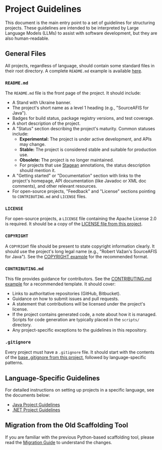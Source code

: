# Project Guidelines

This document is the main entry point to a set of guidelines for structuring projects. These guidelines are intended to be interpreted by Large Language Models (LLMs) to assist with software development, but they are also human-readable.

## General Files

All projects, regardless of language, should contain some standard files in their root directory. A complete `README.md` example is available [here](example-readme.md).

### `README.md`

The `README.md` file is the front page of the project. It should include:

- A Stand with Ukraine banner.
- The project's short name as a level 1 heading (e.g., "SourceAFIS for Java").
- Badges for build status, package registry versions, and test coverage.
- A short description of the project.
- A "Status" section describing the project's maturity. Common statuses include:
  - **Experimental:** The project is under active development, and APIs may change.
  - **Stable:** The project is considered stable and suitable for production use.
  - **Obsolete:** The project is no longer maintained.
  - For projects that use [Stagean](https://stagean.machinezoo.com/) annotations, the status description should mention it.
- A "Getting started" or "Documentation" section with links to the project's homepage, API documentation (like Javadoc or XML doc comments), and other relevant resources.
- For open-source projects, "Feedback" and "License" sections pointing to `CONTRIBUTING.md` and `LICENSE` files.

### `LICENSE`

For open-source projects, a `LICENSE` file containing the Apache License 2.0 is required. It should be a copy of the [LICENSE file from this project](../LICENSE).

### `COPYRIGHT`

A `COPYRIGHT` file should be present to state copyright information clearly. It should use the project's long legal name (e.g., "Robert Važan's SourceAFIS for Java"). See the [COPYRIGHT example](example-copyright.txt) for the recommended format.

### `CONTRIBUTING.md`

This file provides guidance for contributors. See the [CONTRIBUTING.md example](example-contributing.md) for a recommended template. It should cover:

- Links to authoritative repositories (GitHub, Bitbucket).
- Guidance on how to submit issues and pull requests.
- A statement that contributions will be licensed under the project's license.
- If the project contains generated code, a note about how it is managed. Scripts for code generation are typically placed in the `scripts/` directory.
- Any project-specific exceptions to the guidelines in this repository.

### `.gitignore`

Every project must have a `.gitignore` file. It should start with the contents of the [base .gitignore from this project](../.gitignore), followed by language-specific patterns.

## Language-Specific Guidelines

For detailed instructions on setting up projects in a specific language, see the documents below:

- [Java Project Guidelines](java/README.md)
- [.NET Project Guidelines](dotnet/README.md)

## Migration from the Old Scaffolding Tool

If you are familiar with the previous Python-based scaffolding tool, please read the [Migration Guide](migration.md) to understand the changes.
